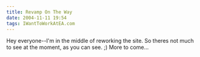 ```yaml
---
title: Revamp On The Way
date: 2004-11-11 19:54
tags: IWantToWorkAtEA.com
---
```

Hey everyone--I'm in the middle of reworking the site. So theres not much to see at the moment, as you can see. ;) More to come...


